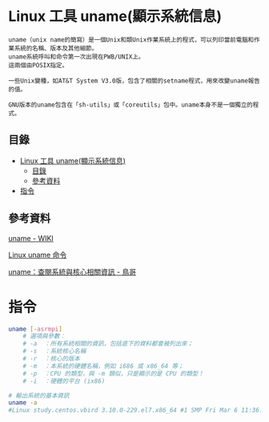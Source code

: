 # Linux 工具 uname(顯示系統信息)

```
uname（unix name的簡寫）是一個Unix和類Unix作業系統上的程式，可以列印當前電腦和作業系統的名稱、版本及其他細節。
uname系統呼叫和命令第一次出現在PWB/UNIX上。
這兩個由POSIX指定。

一些Unix變種，如AT&T System V3.0版，包含了相關的setname程式，用來改變uname報告的值。

GNU版本的uname包含在「sh-utils」或「coreutils」包中。uname本身不是一個獨立的程式。
```

## 目錄

- [Linux 工具 uname(顯示系統信息)](#linux-工具-uname顯示系統信息)
	- [目錄](#目錄)
	- [參考資料](#參考資料)
- [指令](#指令)

## 參考資料

[uname - WIKI](https://zh.wikipedia.org/zh-tw/Uname)

[Linux uname 命令](https://www.runoob.com/linux/linux-comm-uname.html)

[uname：查閱系統與核心相關資訊 - 鳥哥](https://linux.vbird.org/linux_basic/centos7/0440processcontrol.php#uname)

# 指令

```bash
uname [-asrmpi]
	# 選項與參數：
	# -a  ：所有系統相關的資訊，包括底下的資料都會被列出來；
	# -s  ：系統核心名稱
	# -r  ：核心的版本
	# -m  ：本系統的硬體名稱，例如 i686 或 x86_64 等；
	# -p  ：CPU 的類型，與 -m 類似，只是顯示的是 CPU 的類型！
	# -i  ：硬體的平台 (ix86)

# 輸出系統的基本資訊
uname -a
#Linux study.centos.vbird 3.10.0-229.el7.x86_64 #1 SMP Fri Mar 6 11:36:42 UTC 2015 x86_64 x86_64 x86_64 GNU/Linux
```
